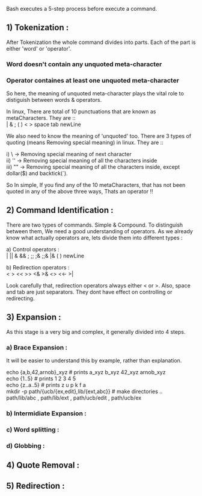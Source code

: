 Bash executes a 5-step process before execute a command.

## 1) Tokenization :

After Tokenization the whole command divides into parts. Each of the part is either 'word' or 'operator'.

### Word doesn't contain any unquoted meta-character
### Operator containes at least one  unquoted meta-character

So here, the meaning of unquoted meta-character plays the vital role to distiguish between words & operators.

In linux, There are total of 10 punctuations that are known as metaCharacters. They are :: <br>
 | & ; ( ) < > space tab newLine

We also need to know the meaning of 'unquoted' too.  There are 3 types of quoting (means Removing special meaning) in linux.  They are :: <br>

i)   \  -> Removing special meaning of next character <br>
ii)  '' -> Removing special meaning of all the characters inside <br>
iii) "" -> Removing special meaning of all the characters inside, except dollar($) and backtick(`).

So In simple, If you find any of the 10 metaCharacters, that has not been quoted in any of the above three ways, Thats an operator !!


## 2) Command Identification :

There are two types of commands. Simple & Compound.  To distinguish between them, We need a good understanding of operators. As we already know what actually operators are, lets divide them into different types :

a) Control operators : <br>
| || & && ; ;; ;& ;;& |& ( ) newLine

b) Redirection operators : <br>
< > << >> <& >& <> <<- >|

Look carefully that, redirection operators always either < or >. Also, space and tab are just separators. They dont have effect on controlling or redirecting.

## 3) Expansion :

As this stage is a very big and complex, it generally divided into 4 steps.
### a) Brace Expansion :
It will be easier to understand this by example, rather than explanation.

echo {a,b,42,arnob}_xyz # prints a_xyz b_xyz 42_xyz arnob_xyz <br>
echo {1..5} # prints 1 2 3 4 5  <br>
echo {z..a..5} # prints z u p k f a <br>
mkdir -p path/{ucb/{ex,edit},lib/{ext,abc}}  # make directories .. <br>path/lib/abc , path/lib/ext ,  path/ucb/edit , path/ucb/ex

### b) Intermidiate Expansion :

### c) Word splitting :

### d) Globbing :




## 4) Quote Removal :

## 5) Redirection :